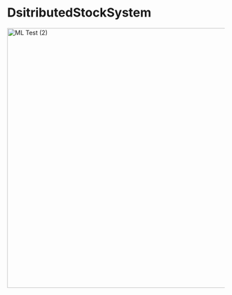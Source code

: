 # DsitributedStockSystem
<img width="1121" height="603" alt="ML Test (2)" src="https://github.com/user-attachments/assets/967c2b9e-8822-45d2-9f73-24ae349272e0" />
